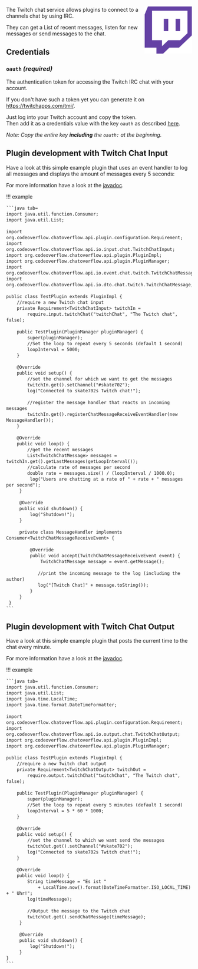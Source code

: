<p><img align="right" width="128" height="128" src="/docs/img/services/twitch-glitch.png"></p>  

The Twitch chat service allows plugins to connect to a channels chat by using IRC.  

They can get a List of recent messages, listen for new messages or send messages to the chat.

## Credentials

### `oauth` _(required)_ 
The authentication token for accessing the Twitch IRC chat with your account.  

If you don't have such a token yet you can generate it on  https://twitchapps.com/tmi/.

Just log into your Twitch account and copy the token.  
Then add it as a credentials value with the key `oauth` as described [here](/docs/usage/Using-the-GUI.md#set-credentials).

_Note: Copy the entire key **including** the `oauth:` at the beginning._

## Plugin development with Twitch Chat Input
Have a look at this simple example plugin that uses an event handler to log all messages and displays the amount of messages every 5 seconds:

For more information have a look at the [javadoc](http://docs.codeoverflow.org/chatoverflow-api/org/codeoverflow/chatoverflow/api/io/input/chat/TwitchChatInput.html).

!!! example
    
    ```java tab=
    import java.util.function.Consumer;
    import java.util.List;
    
    import org.codeoverflow.chatoverflow.api.plugin.configuration.Requirement;
    import org.codeoverflow.chatoverflow.api.io.input.chat.TwitchChatInput;
    import org.codeoverflow.chatoverflow.api.plugin.PluginImpl;
    import org.codeoverflow.chatoverflow.api.plugin.PluginManager;
    import org.codeoverflow.chatoverflow.api.io.event.chat.twitch.TwitchChatMessageReceiveEvent;
    import org.codeoverflow.chatoverflow.api.io.dto.chat.twitch.TwitchChatMessage;
    
    public class TestPlugin extends PluginImpl {
        //require a new Twitch chat input
        private Requirement<TwitchChatInput> twitchIn = 
            require.input.twitchChat("twitchChat", "The Twitch chat", false);
        
        public TestPlugin(PluginManager pluginManager) {
            super(pluginManager);
            //Set the loop to repeat every 5 seconds (default 1 second)
            loopInterval = 5000;
        }
        
        @Override
        public void setup() {
            //set the channel for which we want to get the messages
            twitchIn.get().setChannel("#skate702");
            log("Connected to skate702s Twitch chat!");
            
            //register the message handler that reacts on incoming messages
            twitchIn.get().registerChatMessageReceiveEventHandler(new MessageHandler());
        }
        
        @Override
        public void loop() {
            //get the recent messages
            List<TwitchChatMessage> messages = twitchIn.get().getLastMessages(getLoopInterval());
            //calculate rate of messages per second
            double rate = messages.size() / (loopInterval / 1000.0);
             log("Users are chatting at a rate of " + rate + " messages per second");
         }
         
         @Override 
         public void shutdown() {
             log("Shutdown!");
         }
         
         private class MessageHandler implements Consumer<TwitchChatMessageReceiveEvent> {
             
             @Override
             public void accept(TwitchChatMessageReceiveEvent event) {
                 TwitchChatMessage message = event.getMessage();
                 
                //print the incoming message to the log (including the author)
                log("[Twitch Chat]" + message.toString());
             }
         }
     }
    ```

## Plugin development with Twitch Chat Output
Have a look at this simple example plugin that posts the current time to the chat every minute.

For more information have a look at the [javadoc](http://docs.codeoverflow.org/chatoverflow-api/org/codeoverflow/chatoverflow/api/io/output/chat/TwitchChatOutput.html).

!!! example
    
    ```java tab=
    import java.util.function.Consumer;
    import java.util.List;
    import java.time.LocalTime;
    import java.time.format.DateTimeFormatter;
    
    import org.codeoverflow.chatoverflow.api.plugin.configuration.Requirement;
    import org.codeoverflow.chatoverflow.api.io.output.chat.TwitchChatOutput;
    import org.codeoverflow.chatoverflow.api.plugin.PluginImpl;
    import org.codeoverflow.chatoverflow.api.plugin.PluginManager;
    
    public class TestPlugin extends PluginImpl {
        //require a new Twitch chat output
        private Requirement<TwitchChatOutput> twitchOut = 
            require.output.twitchChat("twitchChat", "The Twitch chat", false);
        
        public TestPlugin(PluginManager pluginManager) {
            super(pluginManager);
            //Set the loop to repeat every 5 minutes (default 1 second)
            loopInterval = 5 * 60 * 1000;
        }
        
        @Override
        public void setup() {
            //set the channel to which we want send the messages
            twitchOut.get().setChannel("#skate702");
            log("Connected to skate702s Twitch chat!");
        }
        
        @Override
        public void loop() {
            String timeMessage = "Es ist " 
                + LocalTime.now().format(DateTimeFormatter.ISO_LOCAL_TIME) + " Uhr!";
            log(timeMessage);
            
            //Output the message to the Twitch chat
            twitchOut.get().sendChatMessage(timeMessage);
         }
         
         @Override 
         public void shutdown() {
             log("Shutdown!");
         }
    }
    ```
